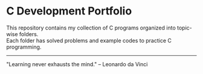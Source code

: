 ﻿# C Development Portfolio

This repository contains my collection of C programs organized into topic-wise folders.  
Each folder has solved problems and example codes to practice C programming.

---
"Learning never exhausts the mind." – Leonardo da Vinci



